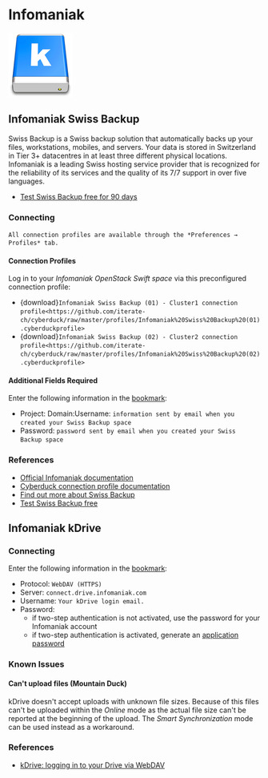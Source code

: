 Infomaniak
====

![Infomaniak Drive Icon](_images/blue-128.png)

## Infomaniak Swiss Backup

Swiss Backup is a Swiss backup solution that automatically backs up your files, workstations, mobiles, and servers. Your data is stored in Switzerland in Tier 3+ datacentres in at least three different physical locations. Infomaniak is a leading Swiss hosting service provider that is recognized for the reliability of its services and the quality of its 7/7 support in over five languages.

- [Test Swiss Backup free for 90 days](https://www.infomaniak.com/en/swiss-backup)

### Connecting

```{Note}
All connection profiles are available through the *Preferences → Profiles* tab.
```

#### Connection Profiles

Log in to your *Infomaniak OpenStack Swift space* via this preconfigured connection profile:

- {download}`Infomaniak Swiss Backup (01) - Cluster1 connection profile<https://github.com/iterate-ch/cyberduck/raw/master/profiles/Infomaniak%20Swiss%20Backup%20(01).cyberduckprofile>`
- {download}`Infomaniak Swiss Backup (02) - Cluster2 connection profile<https://github.com/iterate-ch/cyberduck/raw/master/profiles/Infomaniak%20Swiss%20Backup%20(02).cyberduckprofile>`

#### Additional Fields Required

Enter the following information in the [bookmark](../../cyberduck/bookmarks.md):

- Project: Domain:Username: `information sent by email when you created your Swiss Backup space`
- Password: `password sent by email when you created your Swiss Backup space`

### References
- [Official Infomaniak documentation](https://www.infomaniak.com/en/support/faq/2284/startup-guide-swiss-backup)
- [Cyberduck connection profile documentation](https://www.infomaniak.com/en/support/faq/2282/swiss-backup-backing-up-files-with-cyberduck)
- [Find out more about Swiss Backup](https://www.infomaniak.com/en/swiss-backup)
- [Test Swiss Backup free](https://www.infomaniak.com/en/swiss-backup)

## Infomaniak kDrive

### Connecting

Enter the following information in the [bookmark](../../cyberduck/bookmarks.md):

- Protocol: `WebDAV (HTTPS)`
- Server: `connect.drive.infomaniak.com`
- Username: `Your kDrive login email.`
- Password:
	- if two-step authentication is not activated, use the password for your Infomaniak account
	- if two-step authentication is activated, generate an [application password](https://manager.infomaniak.com/v3/profile/application-password)

### Known Issues

#### Can't upload files (Mountain Duck)

kDrive doesn't accept uploads with unknown file sizes. Because of this files can't be uploaded within the *Online* mode as the actual file size can't be reported at the beginning of the upload. The *Smart Synchronization* mode can be used instead as a workaround.

### References

- [kDrive: logging in to your Drive via WebDAV](https://www.infomaniak.com/en/support/faq/2409/kdrive-logging-in-to-your-drive-via-webdav)
